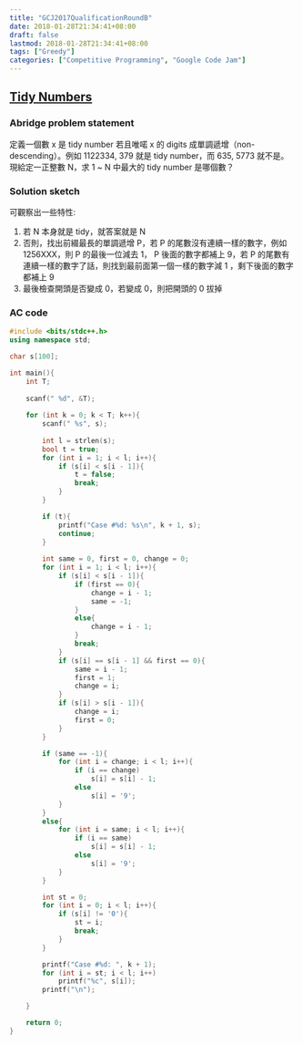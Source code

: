 ```yaml
---
title: "GCJ2017QualificationRoundB"
date: 2018-01-28T21:34:41+08:00
draft: false
lastmod: 2018-01-28T21:34:41+08:00
tags: ["Greedy"]
categories: ["Competitive Programming", "Google Code Jam"]
---
```

## [Tidy Numbers](https://code.google.com/codejam/contest/3264486/dashboard#s=p1)

### Abridge problem statement

定義一個數 x 是 tidy number 若且唯喏 x 的 digits 成單調遞增（non-descending）。例如 1122334, 379 就是 tidy number，而 635, 5773 就不是。現給定一正整數 N，求 1 ~ N 中最大的 tidy number 是哪個數？

### Solution sketch

可觀察出一些特性:

1. 若 N 本身就是 tidy，就答案就是 N
2. 否則，找出前綴最長的單調遞增 P，若 P 的尾數沒有連續一樣的數字，例如 1256XXX，則 P 的最後一位減去 1， P 後面的數字都補上 9，若 P 的尾數有連續一樣的數字了話，則找到最前面第一個一樣的數字減 1 ，剩下後面的數字都補上 9
3. 最後檢查開頭是否變成 0，若變成 0，則把開頭的 0 拔掉

<!--more-->

### AC code
```cpp
#include <bits/stdc++.h>
using namespace std;

char s[100];

int main(){
	int T;
	
	scanf(" %d", &T);
	
	for (int k = 0; k < T; k++){
		scanf(" %s", s);
		
		int l = strlen(s);
		bool t = true;
		for (int i = 1; i < l; i++){
			if (s[i] < s[i - 1]){
				t = false;
				break;
			}
		}

		if (t){
			printf("Case #%d: %s\n", k + 1, s);
			continue;
		}
		
		int same = 0, first = 0, change = 0;
		for (int i = 1; i < l; i++){
			if (s[i] < s[i - 1]){
				if (first == 0){
					change = i - 1;
					same = -1;
				}
				else{
					change = i - 1;
				}
				break;
			}
			if (s[i] == s[i - 1] && first == 0){
				same = i - 1;
				first = 1;
				change = i;
			}
			if (s[i] > s[i - 1]){
				change = i;
				first = 0;
			}
		}

		if (same == -1){
			for (int i = change; i < l; i++){
				if (i == change)
					s[i] = s[i] - 1;
				else
					s[i] = '9';
			}
		}
		else{
			for (int i = same; i < l; i++){
				if (i == same)
					s[i] = s[i] - 1;
				else
					s[i] = '9';
			}
		}

		int st = 0;
		for (int i = 0; i < l; i++){
			if (s[i] != '0'){
				st = i;
				break;
			}
		}

		printf("Case #%d: ", k + 1);
		for (int i = st; i < l; i++)
			printf("%c", s[i]);
		printf("\n");

	}

	return 0;
}
```
